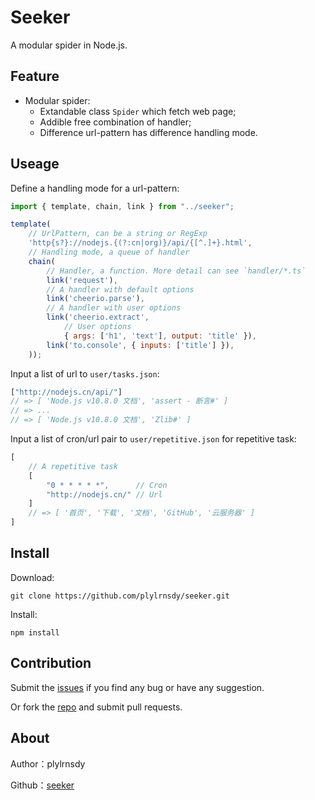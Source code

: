 # Seeker

A modular spider in Node.js.

## Feature

- Modular spider:
    - Extandable class `Spider` which fetch web page;
    - Addible free combination of handler;
    - Difference url-pattern has difference handling mode.

## Useage

Define a handling mode for a url-pattern:

```javascript
import { template, chain, link } from "../seeker";

template(
    // UrlPattern, can be a string or RegExp
    'http{s?}://nodejs.{(?:cn|org)}/api/{[^.]+}.html',
    // Handling mode, a queue of handler
    chain(
        // Handler, a function. More detail can see `handler/*.ts`
        link('request'),
        // A handler with default options
        link('cheerio.parse'),
        // A handler with user options
        link('cheerio.extract',
            // User options
            { args: ['h1', 'text'], output: 'title' }),
        link('to.console', { inputs: ['title'] }),
    ));
```

Input a list of url to `user/tasks.json`:

```javascript
["http://nodejs.cn/api/"]
// => [ 'Node.js v10.8.0 文档', 'assert - 断言#' ]
// => ...
// => [ 'Node.js v10.8.0 文档', 'Zlib#' ]
```

Input a list of cron/url pair to `user/repetitive.json` for repetitive task:

```javascript
[
    // A repetitive task
    [
        "0 * * * * *",      // Cron
        "http://nodejs.cn/" // Url
    ]
    // => [ '首页', '下载', '文档', 'GitHub', '云服务器' ]
]
```

## Install

Download:

    git clone https://github.com/plylrnsdy/seeker.git

Install:

    npm install

## Contribution

Submit the [issues][issues] if you find any bug or have any suggestion.

Or fork the [repo][repository] and submit pull requests.

## About

Author：plylrnsdy

Github：[seeker][repository]


[issues]:https://github.com/plylrnsdy/seeker/issues
[repository]:https://github.com/plylrnsdy/seeker
